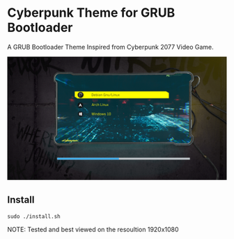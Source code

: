 # Cyberpunk Theme for GRUB Bootloader
A GRUB Bootloader Theme Inspired from Cyberpunk 2077 Video Game.

![Preview](Screenshots/screenshot.png)

## Install

```shell
sudo ./install.sh
```

NOTE: Tested and best viewed on the resoultion 1920x1080
